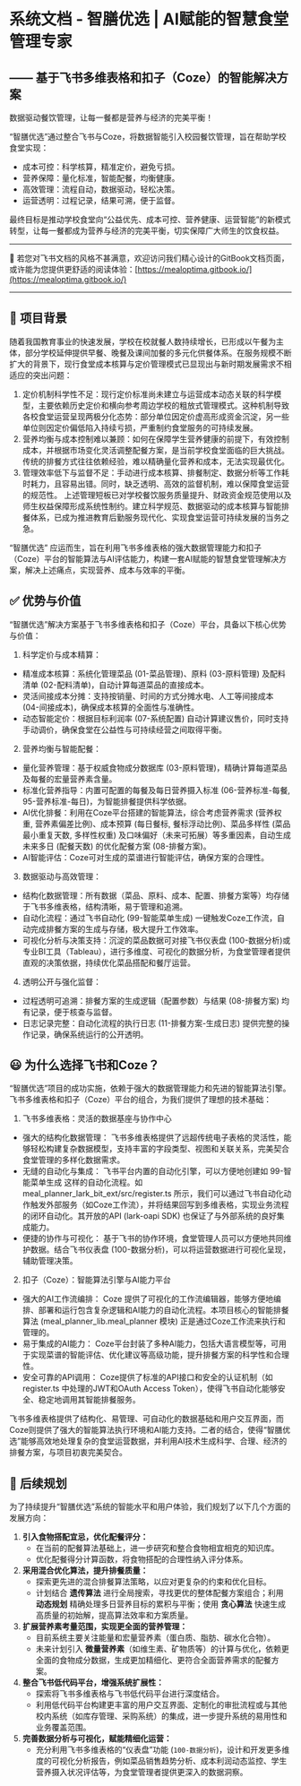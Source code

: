 # 系统文档 - 智膳优选 | AI赋能的智慧食堂管理专家

## —— 基于飞书多维表格和扣子（Coze）的智能解决方案

数据驱动餐饮管理，让每一餐都是营养与经济的完美平衡！

“智膳优选”通过整合飞书与Coze，将数据智能引入校园餐饮管理，旨在帮助学校食堂实现：

- 成本可控：科学核算，精准定价，避免亏损。
- 营养保障：量化标准，智能配餐，均衡健康。
- 高效管理：流程自动，数据驱动，轻松决策。
- 运营透明：过程记录，结果可溯，便于监督。

最终目标是推动学校食堂向“公益优先、成本可控、营养健康、运营智能”的新模式转型，让每一餐都成为营养与经济的完美平衡，切实保障广大师生的饮食权益。

---

🌻 若您对飞书文档的风格不甚满意，欢迎访问我们精心设计的GitBook文档页面，或许能为您提供更舒适的阅读体验：[https://mealoptima.gitbook.io/](https://mealoptima.gitbook.io/)

---

## 🌟 项目背景

随着我国教育事业的快速发展，学校在校就餐人数持续增长，已形成以午餐为主体，部分学校延伸提供早餐、晚餐及课间加餐的多元化供餐体系。在服务规模不断扩大的背景下，现行食堂成本核算与定价管理模式已显现出与新时期发展需求不相适应的突出问题：

1. 定价机制科学性不足：现行定价标准尚未建立与运营成本动态关联的科学模型，主要依赖历史定价和横向参考周边学校的粗放式管理模式。这种机制导致各校食堂运营呈现两极分化态势：部分单位因定价虚高形成资金沉淀，另一些单位则因定价偏低陷入持续亏损，严重制约食堂服务的可持续发展。
2. 营养均衡与成本控制难以兼顾：如何在保障学生营养健康的前提下，有效控制成本，并根据市场变化灵活调整配餐方案，是当前学校食堂面临的巨大挑战。传统的排餐方式往往依赖经验，难以精确量化营养和成本，无法实现最优化。
3. 管理效率低下与监督不足：手动进行成本核算、排餐制定、数据分析等工作耗时耗力，且容易出错。同时，缺乏透明、高效的监督机制，难以保障食堂运营的规范性。
上述管理短板已对学校餐饮服务质量提升、财政资金规范使用以及师生权益保障形成系统性制约。建立科学规范、数据驱动的成本核算与智能排餐体系，已成为推进教育后勤服务现代化、实现食堂运营可持续发展的当务之急。

“智膳优选” 应运而生，旨在利用飞书多维表格的强大数据管理能力和扣子（Coze）平台的智能算法与AI评估能力，构建一套AI赋能的智慧食堂管理解决方案，解决上述痛点，实现营养、成本与效率的平衡。

## ✅ 优势与价值

“智膳优选”解决方案基于飞书多维表格和扣子（Coze）平台，具备以下核心优势与价值：

1. 科学定价与成本精算：

- 精准成本核算：系统化管理菜品 (01-菜品管理)、原料 (03-原料管理) 及配料清单 (02-配料清单)，自动计算每道菜品的直接成本。
- 灵活间接成本分摊：支持按销量、时间的方式分摊水电、人工等间接成本 (04-间接成本)，确保成本核算的全面性与准确性。
- 动态智能定价：根据目标利润率 (07-系统配置) 自动计算建议售价，同时支持手动调价，确保食堂在公益性与可持续经营之间取得平衡。

2. 营养均衡与智能配餐：

- 量化营养管理：基于权威食物成分数据库 (03-原料管理)，精确计算每道菜品及每餐的宏量营养素含量。
- 标准化营养指导：内置可配置的每餐及每日营养摄入标准 (06-营养标准-每餐, 95-营养标准-每日)，为智能排餐提供科学依据。
- AI优化排餐：利用在Coze平台搭建的智能算法，综合考虑营养需求 (营养权重, 营养素偏差比例)、成本预算 (每日餐标, 餐标浮动比例)、菜品多样性 (菜品最小重复天数, 多样性权重) 及口味偏好（未来可拓展）等多重因素，自动生成未来多日 (配餐天数) 的优化配餐方案 (08-排餐方案)。
- AI智能评估：Coze可对生成的菜谱进行智能评估，确保方案的合理性。

3. 数据驱动与高效管理：

- 结构化数据管理：所有数据（菜品、原料、成本、配置、排餐方案等）均存储于飞书多维表格，结构清晰，易于管理和追溯。
- 自动化流程：通过飞书自动化 (99-智能菜单生成) 一键触发Coze工作流，自动完成排餐方案的生成与存储，极大提升工作效率。
- 可视化分析与决策支持：沉淀的菜品数据可对接飞书仪表盘 (100-数据分析)或专业BI工具（Tableau），进行多维度、可视化的数据分析，为食堂管理者提供直观的决策依据，持续优化菜品搭配和餐厅运营。

4. 透明公开与强化监督：

- 过程透明可追溯：排餐方案的生成逻辑（配置参数）与结果 (08-排餐方案) 均有记录，便于核查与监督。
- 日志记录完整：自动化流程的执行日志 (11-排餐方案-生成日志) 提供完整的操作记录，确保系统运行的公开透明。

## 😃 为什么选择飞书和Coze？

“智膳优选”项目的成功实施，依赖于强大的数据管理能力和先进的智能算法引擎。飞书多维表格和扣子（Coze）平台的组合，为我们提供了理想的技术基础：

1. 飞书多维表格：灵活的数据基座与协作中心

- 强大的结构化数据管理： 飞书多维表格提供了远超传统电子表格的灵活性，能够轻松构建复杂数据模型，支持丰富的字段类型、视图和关联关系，完美契合食堂管理的多样化数据需求。
- 无缝的自动化与集成： 飞书平台内置的自动化引擎，可以方便地创建如 99-智能菜单生成 这样的自动化流程。如 meal_planner_lark_bit_ext/src/register.ts 所示，我们可以通过飞书自动化动作触发外部服务（如Coze工作流），并将结果回写到多维表格，实现业务流程的闭环自动化。其开放的API (lark-oapi SDK) 也保证了与外部系统的良好集成能力。
- 便捷的协作与可视化： 基于飞书的协作环境，食堂管理人员可以方便地共同维护数据。结合飞书仪表盘 (100-数据分析)，可以将运营数据进行可视化呈现，辅助管理决策。

2. 扣子（Coze）：智能算法引擎与AI能力平台

- 强大的AI工作流编排： Coze 提供了可视化的工作流编辑器，能够方便地编排、部署和运行包含复杂逻辑和AI能力的自动化流程。本项目核心的智能排餐算法 (meal_planner_lib.meal_planner 模块) 正是通过Coze工作流来执行和管理的。
- 易于集成的AI能力： Coze平台封装了多种AI能力，包括大语言模型等，可用于实现菜谱的智能评估、优化建议等高级功能，提升排餐方案的科学性和合理性。
- 安全可靠的API调用： Coze提供了标准的API接口和安全的认证机制（如 register.ts 中处理的JWT和OAuth Access Token），使得飞书自动化能够安全、稳定地调用其智能排餐服务。

飞书多维表格提供了结构化、易管理、可自动化的数据基础和用户交互界面，而Coze则提供了强大的智能算法执行环境和AI能力支持。二者的结合，使得“智膳优选”能够高效地处理复杂的食堂运营数据，并利用AI技术生成科学、合理、经济的排餐方案，与项目初衷完美契合。

## 🌈 后续规划

为了持续提升“智膳优选”系统的智能水平和用户体验，我们规划了以下几个方面的发展方向：

1. **引入食物搭配宜忌，优化配餐评分：**
    - 在当前的配餐算法基础上，进一步研究和整合食物相宜相克的知识库。
    - 优化配餐得分计算函数，将食物搭配的合理性纳入评分体系。
2. **采用混合优化算法，提升排餐质量：**
    - 探索更先进的混合排餐算法策略，以应对更复杂的约束和优化目标。
    - 计划结合 **遗传算法** 进行全局搜索，寻找更优的整体配餐方案组合；利用 **动态规划** 精确处理多日营养目标的累积与平衡；使用 **贪心算法** 快速生成高质量的初始解，提高算法效率和方案质量。
3. **扩展营养素考量范围，实现更全面的营养管理：**
    - 目前系统主要关注能量和宏量营养素（蛋白质、脂肪、碳水化合物）。
    - 未来计划引入 **微量营养素**（如维生素、矿物质等）的计算与优化，依赖更全面的食物成分数据，生成更加精细化、更符合全面营养需求的配餐方案。
4. **整合飞书低代码平台，增强系统扩展性：**
    - 探索将飞书多维表格与飞书低代码平台进行深度结合。
    - 利用低代码平台构建更丰富的用户交互界面、定制化的审批流程或与其他校内系统（如库存管理、采购系统）的集成，进一步提升系统的易用性和业务覆盖范围。
5. **完善数据分析与可视化，赋能精细化运营：**
    - 充分利用飞书多维表格的“仪表盘”功能 (`100-数据分析`)，设计和开发更多维度的可视化分析报告，例如菜品销售趋势分析、成本利润动态监控、学生营养摄入状况评估等，为食堂管理者提供更深入的数据洞察。
